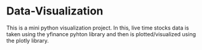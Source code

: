 # Data-Visualization

This is a mini python visualization project. In this, live time stocks data is taken using the yfinance pyhton library and then is plotted/visualized using the plotly library.
